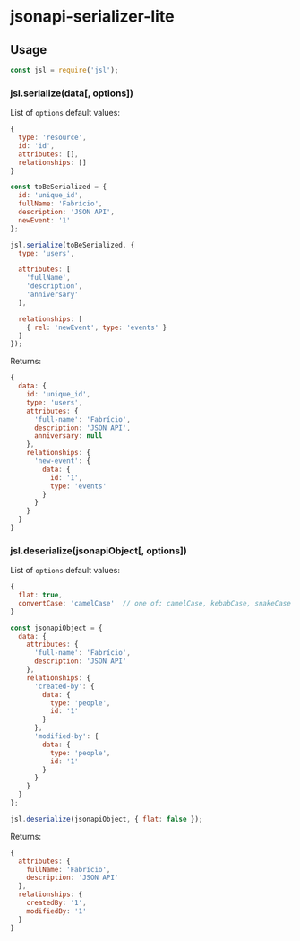 # jsonapi-serializer-lite

## Usage

```js
const jsl = require('jsl');
```

### jsl.serialize(data[, options])

List of `options` default values:

```js
{
  type: 'resource',
  id: 'id',
  attributes: [],
  relationships: []
}
```

```js
const toBeSerialized = {
  id: 'unique_id',
  fullName: 'Fabrício',
  description: 'JSON API',
  newEvent: '1'
};

jsl.serialize(toBeSerialized, {
  type: 'users',

  attributes: [
    'fullName',
    'description',
    'anniversary'
  ],

  relationships: [
    { rel: 'newEvent', type: 'events' }
  ]
});
```

Returns:

```js
{
  data: {
    id: 'unique_id',
    type: 'users',
    attributes: {
      'full-name': 'Fabrício',
      description: 'JSON API',
      anniversary: null
    },
    relationships: {
      'new-event': {
        data: {
          id: '1',
          type: 'events'
        }
      }
    }
  }
}
```

### jsl.deserialize(jsonapiObject[, options])

List of `options` default values:


```js
{
  flat: true,
  convertCase: 'camelCase'  // one of: camelCase, kebabCase, snakeCase
}
```

```js
const jsonapiObject = {
  data: {
    attributes: {
      'full-name': 'Fabrício',
      description: 'JSON API'
    },
    relationships: {
      'created-by': {
        data: {
          type: 'people',
          id: '1'
        }
      },
      'modified-by': {
        data: {
          type: 'people',
          id: '1'
        }
      }
    }
  }
};

jsl.deserialize(jsonapiObject, { flat: false });
```

Returns:

```js
{
  attributes: {
    fullName: 'Fabrício',
    description: 'JSON API'
  },
  relationships: {
    createdBy: '1',
    modifiedBy: '1'
  }
}
```
